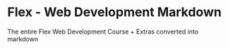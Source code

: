 # Flex - Web Development Markdown

The entire Flex Web Development Course + Extras converted into markdown
